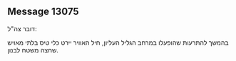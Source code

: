 ## Message 13075

דובר צה"ל:

בהמשך להתרעות שהופעלו במרחב הגליל העליון, חיל האוויר יירט כלי טיס בלתי מאויש שחצה משטח לבנון.

